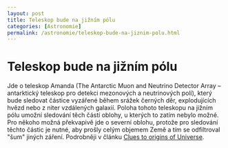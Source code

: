 ```yaml
---
layout: post
title: Teleskop bude na jižním pólu
categories: [Astronomie]
permalink: /astronomie/teleskop-bude-na-jiznim-polu.html
---
```

# Teleskop bude na jižním pólu

Jde o teleskop Amanda (The Antarctic Muon and Neutrino Detector Array – antarktický teleskop pro detekci mezonových a neutrinových polí), který bude sledovat částice vyzářené během srážek černých děr, explodujících hvězd nebo z niter vzdálených galaxií. Poloha tohoto teleskopu na jižním pólu umožní sledování těch částí oblohy, u kterých to zatím nebylo možné. Pro někoho možná překvapivě jde o severní oblohu, protože pro sledování těchto částic je nutné, aby prošly celým objemem Země a tím se odfiltroval "šum" jiných záření. Podrobněji v článku [Clues to origins of Universe](http://news.bbc.co.uk/1/hi/sci/tech/2708855.stm).

